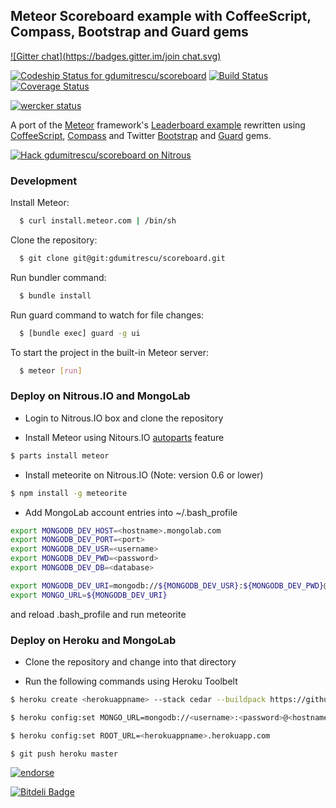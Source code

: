 ## Meteor Scoreboard example with CoffeeScript, Compass, Bootstrap and Guard gems 
[![Gitter chat](https://badges.gitter.im/join chat.svg)](https://gitter.im/gdumitrescu/scoreboard)

[![Codeship Status for gdumitrescu/scoreboard](https://www.codeship.io/projects/617dc4f0-d47a-0130-04fb-367a6d09b6f8/status?branch=master)](https://www.codeship.io/projects/5188)
[![Build Status](https://secure.travis-ci.org/gdumitrescu/scoreboard.png?branch=master)](http://travis-ci.org/gdumitrescu/scoreboard)
[![Coverage Status](https://coveralls.io/repos/gdumitrescu/scoreboard/badge.png?branch=master)](https://coveralls.io/r/gdumitrescu/scoreboard?branch=master)

[![wercker status](https://app.wercker.com/status/136bc2d730466ac09525a3ddb2e65ed0/m "wercker status")](https://app.wercker.com/project/bykey/136bc2d730466ac09525a3ddb2e65ed0)

A port of the [Meteor](http://meteor.com/) framework's [Leaderboard example](http://meteor.com/examples/leaderboard) rewritten using [CoffeeScript](http://coffeescript.org/), [Compass](http://compass-style.org/) and Twitter [Bootstrap](http://twitter.github.com/bootstrap/) and [Guard](https://github.com/guard/guard) gems.

[![Hack gdumitrescu/scoreboard on Nitrous](https://d3o0mnbgv6k92a.cloudfront.net/assets/hack-l-v1-d464cf470a5da050619f6f247a1017ec.png)](https://www.nitrous.io/hack_button?source=embed&runtime=meteor&repo=gdumitrescu%2Fscoreboard)

### Development

Install Meteor:

```bash
  $ curl install.meteor.com | /bin/sh
```

Clone the repository:

```bash
  $ git clone git@git:gdumitrescu/scoreboard.git
```

Run bundler command:

```bash
  $ bundle install 
```

Run guard command to watch for file changes:

```bash
  $ [bundle exec] guard -g ui
```

To start the project in the built-in Meteor server:

```bash
  $ meteor [run]
```


### Deploy on Nitrous.IO and MongoLab

- Login to Nitrous.IO box and clone the repository

- Install Meteor using Nitours.IO [autoparts](https://github.com/action-io/autoparts) feature 

```bash
$ parts install meteor
```

- Install meteorite on Nitrous.IO (Note: version 0.6 or lower)

```bash
$ npm install -g meteorite
```

- Add MongoLab account entries into ~/.bash_profile 

``` bash
export MONGODB_DEV_HOST=<hostname>.mongolab.com
export MONGODB_DEV_PORT=<port>
export MONGODB_DEV_USR=<username>
export MONGODB_DEV_PWD=<password>
export MONGODB_DEV_DB=<database>

export MONGODB_DEV_URI=mongodb://${MONGODB_DEV_USR}:${MONGODB_DEV_PWD}@${MONGODB_DEV_HOST}:${MONGODB_DEV_PORT}/${MONGODB_DEV_DB}
export MONGO_URL=${MONGODB_DEV_URI}
```

and reload .bash_profile and run meteorite


### Deploy on Heroku and MongoLab

- Clone the repository and change into that directory

- Run the following commands using Heroku Toolbelt

```bash
$ heroku create <herokuappname> --stack cedar --buildpack https://github.com/jordansissel/heroku-buildpack-meteor.git

$ heroku config:set MONGO_URL=mongodb://<username>:<password>@<hostname>.mongolab.com:<port>/<database>

$ heroku config:set ROOT_URL=<herokuappname>.herokuapp.com

$ git push heroku master
```

[![endorse](http://api.coderwall.com/gdumitrescu/endorsecount.png)](http://coderwall.com/gdumitrescu)


[![Bitdeli Badge](https://d2weczhvl823v0.cloudfront.net/gdumitrescu/scoreboard/trend.png)](https://bitdeli.com/free "Bitdeli Badge")

